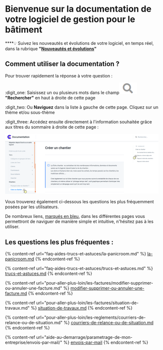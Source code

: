 # Bienvenue sur la documentation de votre logiciel de gestion pour le bâtiment

****:bulb: Suivez les nouveautés et évolutions de votre logiciel, en temps réel, dans la rubrique **"**[**Nouveautés et évolutions**](nouveautes-et-evolutions/annee-2021.md)**"**

## Comment utiliser la documentation ? 

Pour trouver rapidement la réponse à votre question : 



:digit_one: Saisissez un ou plusieurs mots dans le champ![](.gitbook/assets/screenshot-198-.png)**"Rechercher"** en haut à droite de cette page



:digit_two: Ou **Naviguez** dans la liste à gauche de cette page. Cliquez sur un thème et/ou sous-thème



:digit_three: Accédez ensuite directement à l'information souhaitée grâce aux titres du sommaire à droite de cette page :

![](.gitbook/assets/screenshot-225b-.png)

Vous trouverez également ci-dessous les questions les plus fréquemment posées par les utilisateurs.



De nombreux liens, [marqués en bleu](./), dans les différentes pages vous permettront de naviguer de manière simple et intuitive, n'hésitez pas à les utiliser.



## Les questions les plus fréquentes :

{% content-ref url="faq-aides-trucs-et-astuces/la-panicroom.md" %}
[la-panicroom.md](faq-aides-trucs-et-astuces/la-panicroom.md)
{% endcontent-ref %}

{% content-ref url="faq-aides-trucs-et-astuces/trucs-et-astuces.md" %}
[trucs-et-astuces.md](faq-aides-trucs-et-astuces/trucs-et-astuces.md)
{% endcontent-ref %}

{% content-ref url="pour-aller-plus-loin/les-factures/modifier-supprimer-ou-annuler-une-facture.md" %}
[modifier-supprimer-ou-annuler-une-facture.md](pour-aller-plus-loin/les-factures/modifier-supprimer-ou-annuler-une-facture.md)
{% endcontent-ref %}

{% content-ref url="pour-aller-plus-loin/les-factures/situation-de-travaux.md" %}
[situation-de-travaux.md](pour-aller-plus-loin/les-factures/situation-de-travaux.md)
{% endcontent-ref %}

{% content-ref url="pour-aller-plus-loin/les-reglements/courriers-de-relance-ou-de-situation.md" %}
[courriers-de-relance-ou-de-situation.md](pour-aller-plus-loin/les-reglements/courriers-de-relance-ou-de-situation.md)
{% endcontent-ref %}

{% content-ref url="aide-au-demarrage/parametrage-de-mon-entreprise/envois-par-mail/" %}
[envois-par-mail](aide-au-demarrage/parametrage-de-mon-entreprise/envois-par-mail/)
{% endcontent-ref %}
